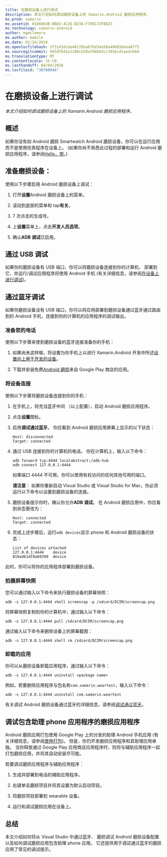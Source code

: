 ```yaml
---
title: 在磨损设备上进行调试
description: 本文介绍如何调试磨损设备上的 Xamarin.Android 磨损应用程序。
ms.prod: xamarin
ms.assetid: 01668E4B-BB83-4C26-B23A-F788173FB823
ms.technology: xamarin-android
author: mgmclemore
ms.author: mamcle
ms.date: 02/16/2018
ms.openlocfilehash: 3f3143dcda4017bbabfbd34a58a40665beea6f75
ms.sourcegitcommit: 945df041e2180cb20af08b83cc703ecd1aedc6b0
ms.translationtype: MT
ms.contentlocale: zh-CN
ms.lasthandoff: 04/04/2018
ms.locfileid: "30768046"
---
```

# <a name="debug-on-a-wear-device"></a>在磨损设备上进行调试

_本文介绍如何调试磨损设备上的 Xamarin.Android 磨损应用程序。_


## <a name="overview"></a>概述

如果你没有如 Android 磨损 Smartwatch Android 磨损设备，你可以在运行应用而不是使用仿真程序在设备上。 (如果你尚不熟悉此过程的部署和运行 Android 磨损应用程序，请参阅[Hello，带](~/android/wear/get-started/hello-wear.md)。)

## <a name="prepare-the-wear-device"></a>准备磨损设备：

使用以下步骤启用 Android 磨损设备上调试：

1.  打开**设置**Android 磨损设备上的菜单。

2.  滚动到底部的菜单和 tap**有关**。

3.  7 次点击的生成号。

4.  上**设置**菜单上，点击**开发人员选项**。

5.  确认**ADB 调试**已启用。


## <a name="debugging-over-usb"></a>通过 USB 调试

如果你的磨损设备有 USB 端口，你可以将磨损设备连接到你的计算机、 部署到它，并运行/调试应用程序将使用 Android 手机 (有关详细信息，请参阅[在设备上进行调试](~/android/deploy-test/debugging/debug-on-device.md))。


## <a name="debugging-over-bluetooth"></a>通过蓝牙调试

如果你磨损设备没有 USB 端口，你可以将应用部署到磨损设备通过蓝牙通过路由到的 Android 手机，连接到你的计算机的应用程序的调试输出。 

### <a name="prepare-your-phone"></a>准备您的电话

使用以下步骤来使到磨损设备的蓝牙连接准备你的手机： 

1.  如果尚未这样做，将设置为你手机上以进行 Xamarin.Android 开发中所述[设置向上用于开发的设备](~/android/get-started/installation/set-up-device-for-development.md)。

2.  下载并安装免费[Android 磨损](https://play.google.com/store/apps/details?id=com.google.android.wearable.app)来自 Google Play 商店的应用。

### <a name="connect-the-device"></a>将设备连接

使用以下步骤将磨损设备连接到你的手机：

1.  在手机上，将充当蓝牙中间 （以上配置），启动 Android 磨损应用程序。 

2.  点击**设置**图标。

3.  启用**调试通过蓝牙**。 你应看到 Android 磨损应用屏幕上显示的以下状态：

        Host: disconnected
        Target: connected

4.  通过 USB 连接到你的计算机的电话。 你在计算机上，输入以下命令：

    ```shell
    adb forward tcp:4444 localabstract:/adb-hub
    adb connect 127.0.0.1:4444
    ```

    如果端口 4444 不可用，你可以使用有权访问的任何其他可用的端口。 

    **请注意**： 如果你重新启动 Visual Studio 或 Visual Studio for Mac，你必须运行以下命令以设置到磨损设备的连接。

5.  磨损设备提示你时，确认你允许**ADB 调试**。 在 Android 磨损应用中，你应看到状态更改为：

        Host: connected
        Target: connected

6.  完成上述步骤后，运行`adb devices`显示 phone 和 Android 磨损设备的状态：

        List of devices attached
        127.0.0.1:4444    device
        019ad61df0a69399  device

此时，你可以将你的应用程序部署到磨损设备。

<a name="screenshots" />

### <a name="taking-screenshots"></a>拍摄屏幕快照

您可以通过输入以下命令来执行磨损设备的屏幕快照： 

```shell
adb -s 127.0.0.1:4444 shell screencap -p /sdcard/DCIM/screencap.png
```

将屏幕快照复制到你的计算机中，通过输入以下命令：

```shell
adb -s 127.0.0.1:4444 pull /sdcard/DCIM/screencap.png
```

通过输入以下命令来删除设备上的屏幕截图：

```shell
adb -s 127.0.0.1:4444 shell rm /sdcard/DCIM/screencap.png
```


### <a name="uninstalling-an-app"></a>卸载的应用

你可以从磨损设备卸载应用程序，通过输入以下命令：

```shell
adb -s 127.0.0.1:4444 uninstall <package name>
```

例如，若要删除应用程序与包名称`com.xamarin.weartest`，输入以下命令：

```shell
adb -s 127.0.0.1:4444 uninstall com.xamarin.weartest
```

有关调试 Android 磨损设备通过蓝牙的详细信息，请参阅[调试通过蓝牙](https://developer.android.com/training/wearables/apps/bt-debugging.html)。


## <a name="debugging-a-wear-app-with-a-companion-phone-app"></a>调试包含助理 phone 应用程序的磨损应用程序

Android 磨损应用打包使用 Google Play 上的分发的助理 Android 手机应用 (有关详细信息，请参阅[使用打包](~/android/wear/deploy-test/packaging.md))。 但是，你仍开发磨损应用程序和其助理应用单独。 当你释放通过 Google Play 应用商店应用程序时，则将与辅助应用程序一起打包磨损应用，并将其自动安装尽可能。

若要调试磨损应用程序与辅助应用程序： 

1.  生成并部署到电话的辅助应用程序。

2.  右键单击磨损项目并将其设置为默认启动项目。

3.  将磨损项目部署到 wearable 设备。

4.  运行和调试磨损应用在设备上。

 
## <a name="summary"></a>总结

本文介绍如何将从 Visual Studio 中通过蓝牙、 磨损调试 Android 磨损设备配置以及如何调试磨损应用包含助理 phone 应用。 它还提供用于调试通过蓝牙的磨损应用了常见的调试提示。
